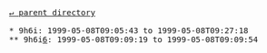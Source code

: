 <pre>
  <a href="../">&#x21b5; parent directory</a>
  
  * 9h6i: 1999-05-08T09:05:43 to 1999-05-08T09:27:18
  ** 9h6i<a href="6">6</a>: 1999-05-08T09:09:19 to 1999-05-08T09:09:54
</pre>
